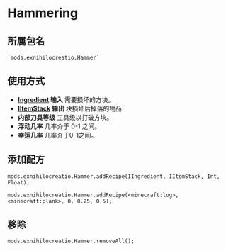 # Hammering

## 所属包名
```zenscirpt
`mods.exnihilocreatio.Hammer`
```

## 使用方式

- **[Ingredient](/Vanilla/Variable_Types/IIngredient/) 输入** 需要损坏的方块。
- **[IItemStack](/Vanilla/Items/IItemStack/) 输出** 块损坏后掉落的物品
- **内部刀具等级** 工具级以打破方块。
- **浮动几率** 几率介于 0-1 之间。
- **幸运几率** 几率介于0-1之间。

## 添加配方

```zenscript
mods.exnihilocreatio.Hammer.addRecipe(IIngredient, IItemStack, Int, Float);

mods.exnihilocreatio.Hammer.addRecipe(<minecraft:log>, <minecraft:plank>, 0, 0.25, 0.5);
```

## 移除

```zenscript
mods.exnihilocreatio.Hammer.removeAll();
```
